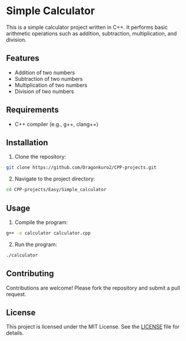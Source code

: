 # Simple Calculator

This is a simple calculator project written in C++. It performs basic arithmetic operations such as addition, subtraction, multiplication, and division.

## Features

- Addition of two numbers
- Subtraction of two numbers
- Multiplication of two numbers
- Division of two numbers

## Requirements

- C++ compiler (e.g., g++, clang++)

## Installation

1. Clone the repository:
  ```sh
  git clone https://github.com/Dragonkuro2/CPP-projects.git
  ```
2. Navigate to the project directory:
  ```sh 
  cd CPP-projects/Easy/Simple_calculator
  ```

## Usage

1. Compile the program:
  ```sh
  g++ -o calculator calculator.cpp
  ```
2. Run the program:
  ```sh
  ./calculator
  ```

## Contributing

Contributions are welcome! Please fork the repository and submit a pull request.

## License

This project is licensed under the MIT License. See the [LICENSE](LICENSE) file for details.
